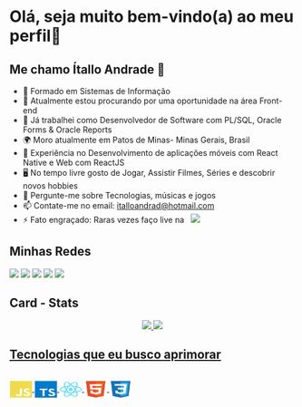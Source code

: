 # Olá, seja muito bem-vindo(a) ao meu perfil👋
## Me chamo Ítallo Andrade 👋

- 🔭 Formado em Sistemas de Informação
- 💼 Atualmente estou procurando por uma oportunidade na área Front-end
- 💼 Já trabalhei como Desenvolvedor de Software com PL/SQL, Oracle Forms & Oracle Reports
- 🌍 Moro atualmente em Patos de Minas- Minas Gerais, Brasil
- 🌱 Experiência no Desenvolvimento de aplicações móveis com React Native e Web com ReactJS
- 🖥️ No tempo livre gosto de Jogar, Assistir Filmes, Séries e descobrir novos hobbies
- 💬 Pergunte-me sobre Tecnologias, músicas e jogos
- 📫 Contate-me no email: italloandrad@hotmail.com
- ⚡ Fato engraçado: Raras vezes faço live na    <a href="https://www.twitch.tv/flowve"><img src="https://img.shields.io/badge/Twitch-9146FF?style=for-the-badge&logo=twitch&logoColor=white"></a>

## Minhas Redes   
  <div> 
  <a href="https://www.youtube.com/channel/UCe4aMDc06_6jx_7mFqMwg5Q" target="_blank"><img src="https://img.shields.io/badge/YouTube-FF0000?style=for-the-badge&logo=youtube&logoColor=white" target="_blank"></a>
  <a href="https://www.instagram.com/italloandrad"><img src="https://img.shields.io/badge/-Instagram-%23E4405F?style=for-the-badge&logo=instagram&logoColor=white" target="_blank"></a> 
  <a href = "mailto:italloandrad@hotmail.com"><img src="https://img.shields.io/badge/Microsoft_Outlook-0078D4?style=for-the-badge&logo=microsoft-outlook&logoColor=white" target="_blank"></a>
  <a href="https://www.linkedin.com/in/italloandrade/" target="_blank"><img src="https://img.shields.io/badge/-LinkedIn-%230077B5?style=for-the-badge&logo=linkedin&logoColor=white" target="_blank"></a> 
  <a href="https://web.dio.me/users/italloandrad/"><img src="https://img.shields.io/badge/-Meu%20Perfil%20na%20DIO-30A3DC?style=for-the-badge"></a>

## Card - Stats
<div align="center">
  <a href="https://github.com/italloandrad">
  <img height="180em" src="https://github-readme-stats.vercel.app/api?username=italloandrad&show_icons=true&theme=dark&include_all_commits=true&count_private=true"/>
  <img height="180em" src="https://github-readme-stats.vercel.app/api/top-langs/?username=italloandrad&layout=compact&langs_count=7&theme=dark"/>
</div>

## Tecnologias que eu busco aprimorar
  <div style="display: inline_block"><br>
  <img align="center" alt="Itallo-Js" height="30" width="40" src="https://raw.githubusercontent.com/devicons/devicon/master/icons/javascript/javascript-plain.svg">
  <img align="center" alt="Itallo-Ts" height="30" width="40" src="https://raw.githubusercontent.com/devicons/devicon/master/icons/typescript/typescript-plain.svg">
  <img align="center" alt="Itallo-React" height="30" width="40" src="https://raw.githubusercontent.com/devicons/devicon/master/icons/react/react-original.svg">
  <img align="center" alt="Itallo-HTML" height="30" width="40" src="https://raw.githubusercontent.com/devicons/devicon/master/icons/html5/html5-original.svg">
  <img align="center" alt="Itallo-CSS" height="30" width="40" src="https://raw.githubusercontent.com/devicons/devicon/master/icons/css3/css3-original.svg">
 
</div><br/>
<div>
